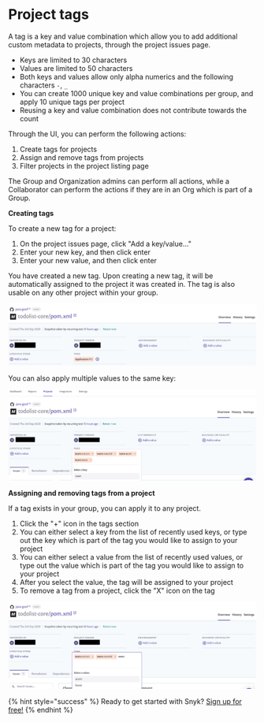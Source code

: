 # Project tags

A tag is a key and value combination which allow you to add additional custom metadata to projects, through the project issues page.

* Keys are limited to 30 characters
* Values are limited to 50 characters
* Both keys and values allow only alpha numerics and the following characters `-`, `_`
* You can create 1000 unique key and value combinations per group, and apply 10 unique tags per project 
* Reusing a key and value combination does not contribute towards the count

Through the UI, you can perform the following actions:

1. Create tags for projects
2. Assign and remove tags from projects
3. Filter projects in the project listing page

The Group and Organization admins can perform all actions, while a Collaborator can perform the actions if they are in an Org which is part of a Group.

**Creating tags**

To create a new tag for a project:

1. On the project issues page, click "Add a key/value..."
2. Enter your new key, and then click enter
3. Enter your new value, and then click enter

You have created a new tag. Upon creating a new tag, it will be automatically assigned to the project it was created in. The tag is also usable on any other project within your group.

![](../../.gitbook/assets/screenshot_2020-09-29_at_17.58.47.png)

You can also apply multiple values to the same key:

![](../../.gitbook/assets/screenshot_2020-09-29_at_18.04.30.png)

**Assigning and removing tags from a project**

If a tag exists in your group, you can apply it to any project.

1. Click the "+" icon in the tags section
2. You can either select a key from the list of recently used keys, or type out the key which is part of the tag you would like to assign to your project 
3. You can either select a value from the list of recently used values, or type out the value which is part of the tag you would like to assign to your project
4. After you select the value, the tag will be assigned to your project
5. To remove a tag from a project, click the "X" icon on the tag

![](../../.gitbook/assets/screenshot_2020-09-29_at_18.14.44.png)

{% hint style="success" %}
Ready to get started with Snyk? [Sign up for free!](https://snyk.io/login?cta=sign-up&loc=footer&page=support_docs_page)
{% endhint %}

